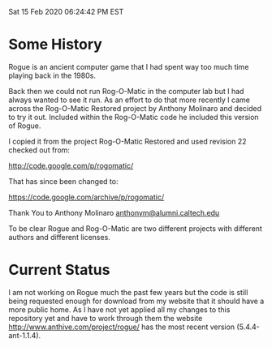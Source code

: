 Sat 15 Feb 2020 06:24:42 PM EST


# Some History

  Rogue is an ancient computer game that I had spent way too much time playing back in the 1980s.

  Back then we could not run Rog-O-Matic in the computer lab but I had always wanted to see it run.  As an effort to do that more recently I came across the Rog-O-Matic Restored project by Anthony Molinaro and decided to try it out.  Included within the Rog-O-Matic code he included this version of Rogue.

  I copied it from the project Rog-O-Matic Restored and used revision 22 checked out from:

http://code.google.com/p/rogomatic/


 That has since been changed to:

https://code.google.com/archive/p/rogomatic/


  Thank You to Anthony Molinaro <anthonym@alumni.caltech.edu>


  To be clear Rogue and Rog-O-Matic are two different projects with different authors and different licenses.


# Current Status

  I am not working on Rogue much the past few years but the code is still being requested enough for download from my website that it should have a more public home.  As I have not yet applied all my changes to this repository yet and have to work through them the website http://www.anthive.com/project/rogue/ has the most recent version (5.4.4-ant-1.1.4).
